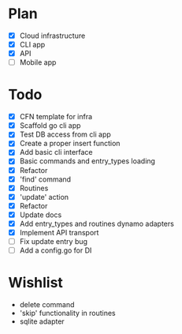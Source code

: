 # Plan

- [x] Cloud infrastructure
- [x] CLI app
- [x] API
- [ ] Mobile app

# Todo

- [x] CFN template for infra
- [x] Scaffold go cli app
- [x] Test DB access from cli app
- [x] Create a proper insert function
- [x] Add basic cli interface
- [x] Basic commands and entry_types loading
- [x] Refactor
- [x] 'find' command
- [x] Routines
- [x] 'update' action
- [x] Refactor
- [x] Update docs
- [x] Add entry_types and routines dynamo adapters
- [x] Implement API transport
- [ ] Fix update entry bug
- [ ] Add a config.go for DI

# Wishlist

- delete command
- 'skip' functionality in routines
- sqlite adapter
